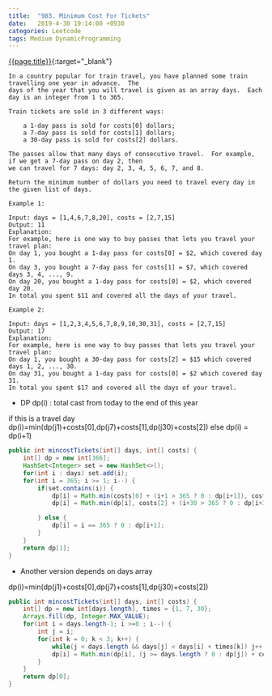 ```yaml
---
title:  "983. Minimum Cost For Tickets"
date:   2019-4-30 19:14:00 +0930
categories: Leetcode
tags: Medium DynamicProgramming
---
```


[{{page.title}}](https://leetcode.com/problems/minimum-cost-for-tickets/){:target="_blank"}

    In a country popular for train travel, you have planned some train travelling one year in advance.  The
    days of the year that you will travel is given as an array days.  Each day is an integer from 1 to 365.

    Train tickets are sold in 3 different ways:

        a 1-day pass is sold for costs[0] dollars;
        a 7-day pass is sold for costs[1] dollars;
        a 30-day pass is sold for costs[2] dollars.

    The passes allow that many days of consecutive travel.  For example, if we get a 7-day pass on day 2, then
    we can travel for 7 days: day 2, 3, 4, 5, 6, 7, and 8.

    Return the minimum number of dollars you need to travel every day in the given list of days.

    Example 1:

    Input: days = [1,4,6,7,8,20], costs = [2,7,15]
    Output: 11
    Explanation:
    For example, here is one way to buy passes that lets you travel your travel plan:
    On day 1, you bought a 1-day pass for costs[0] = $2, which covered day 1.
    On day 3, you bought a 7-day pass for costs[1] = $7, which covered days 3, 4, ..., 9.
    On day 20, you bought a 1-day pass for costs[0] = $2, which covered day 20.
    In total you spent $11 and covered all the days of your travel.

    Example 2:

    Input: days = [1,2,3,4,5,6,7,8,9,10,30,31], costs = [2,7,15]
    Output: 17
    Explanation:
    For example, here is one way to buy passes that lets you travel your travel plan:
    On day 1, you bought a 30-day pass for costs[2] = $15 which covered days 1, 2, ..., 30.
    On day 31, you bought a 1-day pass for costs[0] = $2 which covered day 31.
    In total you spent $17 and covered all the days of your travel.


* DP
dp(i) : total cast from today to the end of this year

if this is a travel day
  dp(i)=min(dp(j1)+costs[0],dp(j7)+costs[1],dp(j30)+costs[2])
else
 dp(i) = dp(i+1)

```java
public int mincostTickets(int[] days, int[] costs) {
    int[] dp = new int[366];
    HashSet<Integer> set = new HashSet<>();
    for(int i : days) set.add(i);
    for(int i = 365; i >= 1; i--) {
        if(set.contains(i)) {
            dp[i] = Math.min(costs[0] + (i+1 > 365 ? 0 : dp[i+1]), costs[1] + (i+7 > 365 ? 0 : dp[i+7]));
            dp[i] = Math.min(dp[i], costs[2] + (i+30 > 365 ? 0 : dp[i+30]));

        } else {
            dp[i] = i == 365 ? 0 : dp[i+1];
        }
    }
    return dp[1];
}
```

* Another version depends on days array

dp(i)=min(dp(j1)+costs[0],dp(j7)+costs[1],dp(j30)+costs[2])

```java
public int mincostTickets(int[] days, int[] costs) {
    int[] dp = new int[days.length], times = {1, 7, 30};
    Arrays.fill(dp, Integer.MAX_VALUE);
    for(int i = days.length-1; i >=0 ; i--) {
        int j = i;
        for(int k = 0; k < 3; k++) {
            while(j < days.length && days[j] < days[i] + times[k]) j++;
            dp[i] = Math.min(dp[i], (j >= days.length ? 0 : dp[j]) + costs[k]);
        }
    }
    return dp[0];
}
```
